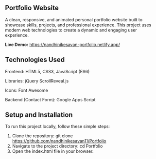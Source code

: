 ## Portfolio Website
A clean, responsive, and animated personal portfolio website built to showcase skills, projects, and professional experience. This project uses modern web technologies to create a dynamic and engaging user experience.

**Live Demo:** 
https://nandhinikesavan-portfolio.netlify.app/

## Technologies Used
Frontend: HTML5, CSS3, JavaScript (ES6)

Libraries:
jQuery
ScrollReveal.js

Icons: Font Awesome

Backend (Contact Form): Google Apps Script

## Setup and Installation
To run this project locally, follow these simple steps:
1. Clone the repository:
      git clone https://github.com/nandhinikesavan11/Portfolio
2. Navigate to the project directory:
      cd Portfolio
3. Open the index.html file in your browser.
  

